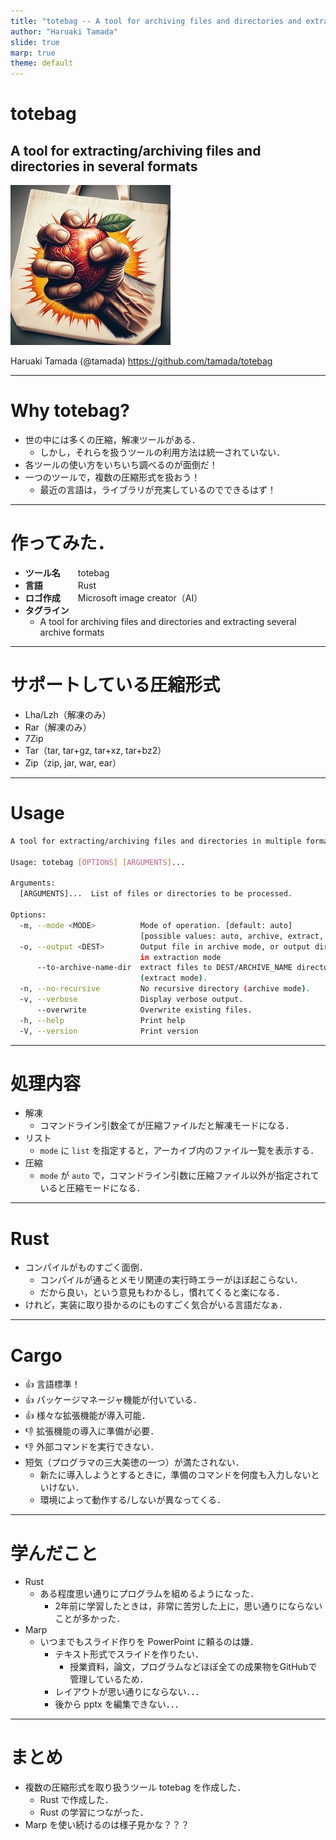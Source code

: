 ```yaml
---
title: "totebag -- A tool for archiving files and directories and extracting several archive formats."
author: "Haruaki Tamada"
slide: true
marp: true
theme: default
---
```


# totebag 

## A tool for extracting/archiving files and directories in several formats

![](./docs/assets/logo.jpeg)

Haruaki Tamada (@tamada)
https://github.com/tamada/totebag

---

# Why totebag?

- 世の中には多くの圧縮，解凍ツールがある．
  - しかし，それらを扱うツールの利用方法は統一されていない．
- 各ツールの使い方をいちいち調べるのが面倒だ！
- 一つのツールで，複数の圧縮形式を扱おう！
  - 最近の言語は，ライブラリが充実しているのでできるはず！

---

# 作ってみた．

- **ツール名**　　totebag
- **言語**　　　　Rust
- **ロゴ作成**　　Microsoft image creator（AI）
- **タグライン**
  - A tool for archiving files and directories and extracting several archive formats

---

# サポートしている圧縮形式

- Lha/Lzh（解凍のみ）
- Rar（解凍のみ）
- 7Zip
- Tar（tar, tar+gz, tar+xz, tar+bz2）
- Zip（zip, jar, war, ear）

---

# Usage

```sh
A tool for extracting/archiving files and directories in multiple formats.

Usage: totebag [OPTIONS] [ARGUMENTS]...

Arguments:
  [ARGUMENTS]...  List of files or directories to be processed.

Options:
  -m, --mode <MODE>          Mode of operation. [default: auto]
                             [possible values: auto, archive, extract, list]
  -o, --output <DEST>        Output file in archive mode, or output directory 
                             in extraction mode
      --to-archive-name-dir  extract files to DEST/ARCHIVE_NAME directory
                             (extract mode).
  -n, --no-recursive         No recursive directory (archive mode).
  -v, --verbose              Display verbose output.
      --overwrite            Overwrite existing files.
  -h, --help                 Print help
  -V, --version              Print version
```

---

# 処理内容

- 解凍
  - コマンドライン引数全てが圧縮ファイルだと解凍モードになる．
- リスト
  - `mode` に `list` を指定すると，アーカイブ内のファイル一覧を表示する．
- 圧縮
  - `mode` が `auto` で，コマンドライン引数に圧縮ファイル以外が指定されていると圧縮モードになる．

---

# Rust

- コンパイルがものすごく面倒．
  - コンパイルが通るとメモリ関連の実行時エラーがほぼ起こらない．
  - だから良い，という意見もわかるし，慣れてくると楽になる．
- けれど，実装に取り掛かるのにものすごく気合がいる言語だなぁ．

---

# Cargo

- :+1: 言語標準！
- :+1: パッケージマネージャ機能が付いている．
- :+1: 様々な拡張機能が導入可能．
- :-1: 拡張機能の導入に準備が必要．
- :-1: 外部コマンドを実行できない．
- 短気（プログラマの三大美徳の一つ）が満たされない．
  - 新たに導入しようとするときに，準備のコマンドを何度も入力しないといけない．
  - 環境によって動作する/しないが異なってくる．

---

# 学んだこと

- Rust
  - ある程度思い通りにプログラムを組めるようになった．
    - 2年前に学習したときは，非常に苦労した上に，思い通りにならないことが多かった．
- Marp
  - いつまでもスライド作りを PowerPoint に頼るのは嫌．
    - テキスト形式でスライドを作りたい．
      - 授業資料，論文，プログラムなどほぼ全ての成果物をGitHubで管理しているため．
    - レイアウトが思い通りにならない．．．
    - 後から pptx を編集できない．．．

---

# まとめ

- 複数の圧縮形式を取り扱うツール totebag を作成した．
  - Rust で作成した．
  - Rust の学習につながった．
- Marp を使い続けるのは様子見かな？？？